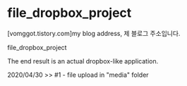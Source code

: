 # file_dropbox_project

[vomggot.tistory.com]my blog address, 제 블로그 주소입니다.

file_dropbox_project 

The end result is an actual dropbox-like application.


2020/04/30 >> #1 - file upload in "media" folder
